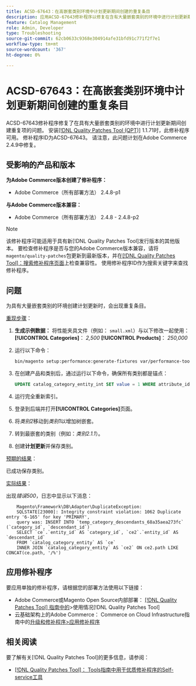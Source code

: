 ```yaml
---
title: ACSD-67643：在高嵌套类别环境中计划更新期间创建的重复条目
description: 应用ACSD-67643修补程序以修复在含有大量嵌套类别的环境中进行计划更新期间创建重复条目的Adobe Commerce问题。
feature: Catalog Management
role: Admin, Developer
type: Troubleshooting
source-git-commit: 62cb0633c9368e304914afe31bfd91c771f2f7e1
workflow-type: tm+mt
source-wordcount: '367'
ht-degree: 0%

---
```



# ACSD-67643：在高嵌套类别环境中计划更新期间创建的重复条目

ACSD-67643修补程序修复了在具有大量嵌套类别的环境中进行计划更新期间创建重复项的问题。 安装[[!DNL Quality Patches Tool (QPT)]](/help/tools/quality-patches-tool/quality-patches-tool-to-self-serve-quality-patches.md) 1.1.71时，此修补程序可用。 修补程序ID为ACSD-67643。 请注意，此问题计划在Adobe Commerce 2.4.9中修复。

## 受影响的产品和版本

**为Adobe Commerce版本创建了修补程序：**

* Adobe Commerce（所有部署方法） 2.4.8-p1

**与Adobe Commerce版本兼容：**

* Adobe Commerce（所有部署方法） 2.4.8 - 2.4.8-p2

>[!NOTE]
>
>该修补程序可能适用于具有新[!DNL Quality Patches Tool]发行版本的其他版本。 要检查修补程序是否与您的Adobe Commerce版本兼容，请将`magento/quality-patches`包更新到最新版本，并在[[!DNL Quality Patches Tool]：搜索修补程序页面](https://experienceleague.adobe.com/tools/commerce-quality-patches/index.html)上检查兼容性。 使用修补程序ID作为搜索关键字来查找修补程序。

## 问题

为具有大量嵌套类别的环境创建计划更新时，会出现重复条目。

<u>重现步骤</u>：

1. **生成示例数据：**
将性能夹具文件（例如： `small.xml`）与以下修改一起使用：
   **[!UICONTROL Categories]**： *2,500*
   **[!UICONTROL Products]**： *250,000*

1. 运行以下命令：

   ```bash
   bin/magento setup:performance:generate-fixtures var/performance-toolkit/profiles/ce/small.xml
   ```

1. 在创建产品和类别后，通过运行以下命令，确保所有类别都是锚点：

   ```sql
   UPDATE catalog_category_entity_int SET value = 1 WHERE attribute_id = (SELECT attribute_id FROM eav_attribute WHERE attribute_code = 'is_anchor');
   ```

1. 运行完全重新索引。
1. 登录到后端并打开&#x200B;**[!UICONTROL Categories]**&#x200B;页面。
1. 将&#x200B;*类别2*&#x200B;移动到&#x200B;*类别1*&#x200B;以增加树嵌套。
1. 转到最嵌套的类别（例如：*类别2.1.1*）。
1. 创建&#x200B;**计划更新**&#x200B;并保存类别。

<u>预期的结果</u>：

已成功保存类别。

<u>实际结果</u>：

出现&#x200B;*错误500*，日志中显示以下消息：

```
    Magento\Framework\DB\Adapter\DuplicateException:
    SQLSTATE[23000]: Integrity constraint violation: 1062 Duplicate entry '6-165' for key 'PRIMARY', 
    query was: INSERT INTO `temp_category_descendants_68a35aea273fc` (`category_id`, `descendant_id`)
    SELECT `ce`.`entity_id` AS `category_id`, `ce2`.`entity_id` AS `descendant_id`
    FROM `catalog_category_entity` AS `ce`
    INNER JOIN `catalog_category_entity` AS `ce2` ON ce2.path LIKE CONCAT(ce.path, '/%')
```

## 应用修补程序

要应用单独的修补程序，请根据您的部署方法使用以下链接：

* Adobe Commerce或Magento Open Source内部部署： [[!DNL Quality Patches Tool] 指南中的](/help/tools/quality-patches-tool/usage.md)>使用情况[!DNL Quality Patches Tool]
* 云基础架构上的Adobe Commerce： Commerce on Cloud Infrastructure指南中的[升级和修补程序>应用修补程序](https://experienceleague.adobe.com/docs/commerce-cloud-service/user-guide/develop/upgrade/apply-patches.html)

## 相关阅读

要了解有关[!DNL Quality Patches Tool]的更多信息，请参阅：

* [[!DNL Quality Patches Tool]： Tools指南中用于优质修补程序的Self-service工具](/help/tools/quality-patches-tool/quality-patches-tool-to-self-serve-quality-patches.md)
